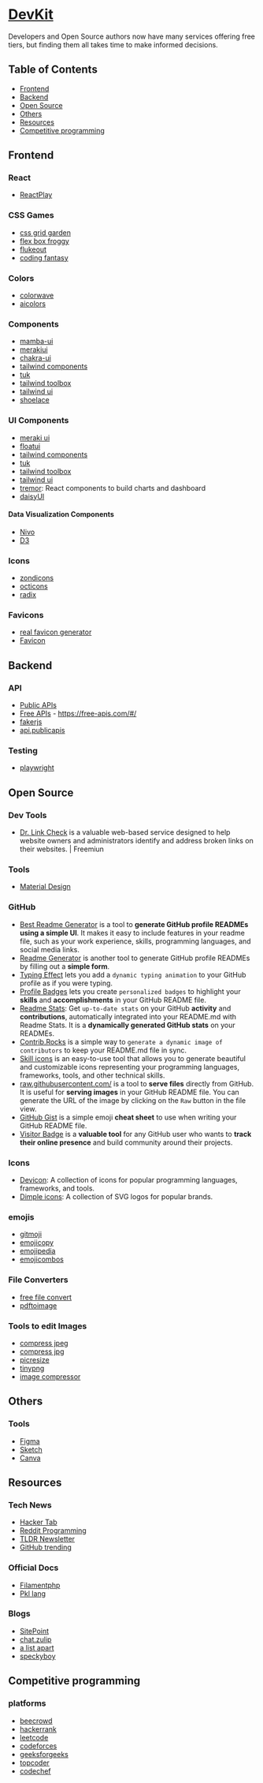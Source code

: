 # [DevKit](https://juanpablodiaz.github.io/devkit)

Developers and Open Source authors now have many services offering free tiers, but finding them all takes time to make informed decisions.

## Table of Contents

- [Frontend](#frontend)
- [Backend](#backend)
- [Open Source](#open-source)
- [Others](#others)
- [Resources](#resources)
- [Competitive programming](#competitive-programming)

<!-- Frontend -->

## Frontend

### React

- [ReactPlay](https://reactplay.io)

### CSS Games

- [css grid garden](https://cssgridgarden.com/)
- [flex box froggy](https://flexboxfroggy.com/)
- [flukeout](https://flukeout.github.io/)
- [coding fantasy](https://codingfantasy.com/)

### Colors

- [colorwave](https://colorwave.dev/)
- [aicolors](https://aicolors.co/)

### Components

- [mamba-ui](https://mamba-ui.com/)
- [merakiui](https://merakiui.com/)
- [chakra-ui](https://chakra-ui.com/)
- [tailwind components](https://tailwindcomponents.com/)
- [tuk](https://tuk.dev/)
- [tailwind toolbox](https://www.tailwindtoolbox.com/)
- [tailwind ui](https://tailwindui.com/)
- [shoelace](https://shoelace.style)

### UI Components

- [meraki ui](https://merakiui.com/)
- [floatui](https://floatui.com/)
- [tailwind components](https://tailwindcomponents.com/)
- [tuk](https://tuk.dev/)
- [tailwind toolbox](https://www.tailwindtoolbox.com/)
- [tailwind ui](https://tailwindui.com/)
- [tremor](https://www.tremor.so/): React components to build charts and dashboard
- [daisyUI](https://daisyui.com/)
#### Data Visualization Components
- [Nivo](https://nivo.rocks/)
- [D3](https://d3js.org/)

### Icons

- [zondicons](http://www.zondicons.com/)
- [octicons](https://primer.style/octicons/)
- [radix](https://www.radix-ui.com/icons)

### Favicons

- [real favicon generator](https://realfavicongenerator.net/)
- [Favicon](https://favicon.io/)

<!-- Backend -->

## Backend

### API

- [Public APIs](https://publicapis.dev/)
- [Free APIs](https://free-apis.github.io/) - https://free-apis.com/#/
- [fakerjs](https://fakerjs.dev/)
- [api.publicapis](https://api.publicapis.org/)

### Testing

- [playwright](https://playwright.dev/)

<!-- Open Source  -->

## Open Source

### Dev Tools

- [Dr. Link Check](https://www.drlinkcheck.com/) is a valuable web-based service designed to help website owners and administrators identify and address broken links on their websites. | Freemiun

### Tools

- [Material Design](https://m3.material.io/)

### GitHub

- [Best Readme Generator](https://gprm.itsvg.in) is a tool to **generate GitHub profile READMEs using a simple UI**. It makes it easy to include features in your readme file, such as your work experience, skills, programming languages, and social media links.
- [Readme Generator](https://rahuldkjain.github.io/gh-profile-readme-generator/) is another tool to generate GitHub profile READMEs by filling out a **simple form**.
- [Typing Effect](https://readme-typing-svg.demolab.com/demo/) lets you add a `dynamic typing animation` to your GitHub profile as if you were typing.
- [Profile Badges](https://home.aveek.io/GitHub-Profile-Badges/) lets you create `personalized badges` to highlight your **skills** and **accomplishments** in your GitHub README file.
- [Readme Stats](https://github-readme-stats.vercel.app): Get `up-to-date stats` on your GitHub **activity** and **contributions**, automatically integrated into your README.md with Readme Stats. It is a **dynamically generated GitHub stats** on your READMEs.
- [Contrib.Rocks](https://contrib.rocks/) is a simple way to `generate a dynamic image of contributors` to keep your README.md file in sync.
- [Skill icons](https://skillicons.dev/) is an easy-to-use tool that allows you to generate beautiful and customizable icons representing your programming languages, frameworks, tools, and other technical skills.
- [raw.githubusercontent.com/](https://raw.githubusercontent.com/) is a tool to **serve files** directly from GitHub. It is useful for **serving images** in your GitHub README file. You can generate the URL of the image by clicking on the `Raw` button in the file view.
- [GitHub Gist](https://gist.github.com/rxaviers/7360908) is a simple emoji **cheat sheet** to use when writing your GitHub README file.
- [Visitor Badge](https://visitorbadge.io/) is a **valuable tool** for any GitHub user who wants to **track their online presence** and build community around their projects.

### Icons

- [Devicon](https://devicon.dev/): A collection of icons for popular programming languages, frameworks, and tools.
- [Dimple icons](https://simpleicons.org/): A collection of SVG logos for popular brands.

### emojis

- [gitmoji](https://gitmoji.dev/)
- [emojicopy](https://www.emojicopy.com/)
- [emojipedia](https://emojipedia.org/)
- [emojicombos](https://emojicombos.com/)

### File Converters

- [free file convert](https://www.freeconvert.com/)
- [pdftoimage](https://pdftoimage.com/)

### Tools to edit Images

- [compress jpeg](https://compressjpeg.com/)
- [compress jpg](https://compressjpg.net/)
- [picresize](https://picresize.com/)
- [tinypng](https://tinypng.com/)
- [image compressor](https://www.imagecompressor.com/)

<!-- Others -->

## Others

### Tools

- [Figma](https://www.figma.com/)
- [Sketch](https://www.sketch.com/)
- [Canva](https://www.canva.com/)

<!-- Resources -->

## Resources

### Tech News

- [Hacker Tab](https://hackertab.dev/)
- [Reddit Programming](https://www.reddit.com/r/programming/)
- [TLDR Newsletter](https://tldr.tech/)
- [GitHub trending](https://github.com/trending)

### Official Docs

- [Filamentphp](https://filamentphp.com/)
- [Pkl lang](https://pkl-lang.org/)

### Blogs

- [SitePoint](https://www.sitepoint.com/)
- [chat.zulip](https://chat.zulip.org/)
- [a list apart](https://alistapart.com/)
- [speckyboy](https://speckyboy.com/)

<!-- Competitive programming -->

## Competitive programming

### platforms

- [beecrowd](https://judge.beecrowd.com/)
- [hackerrank](https://www.hackerrank.com/)
- [leetcode](https://leetcode.com/)
- [codeforces](https://codeforces.com/)
- [geeksforgeeks](https://www.geeksforgeeks.org/)
- [topcoder](https://www.topcoder.com/)
- [codechef](https://www.codechef.com/)
